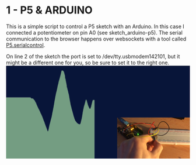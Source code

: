 # 1 - P5 & ARDUINO

This is a simple script to control a P5 sketch with an Arduino. In this case I connected a potentiometer on pin A0 (see sketch_arduino-p5).
The serial communication to the browser happens over websockets with a tool called [P5.serialcontrol](https://github.com/p5-serial/p5.serialport).

On line 2 of the sketch the port is set to /dev/tty.usbmodem142101, but it might be a different one for you, so be sure to set it to the right one.
![example](sketch.png "Example")

